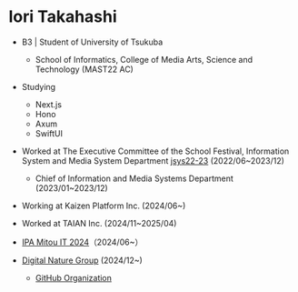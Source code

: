 # Iori Takahashi

- B3 | Student of University of Tsukuba
  - School of Informatics, College of Media Arts, Science and Technology (MAST22 AC)

- Studying
  - Next.js
  - Hono
  - Axum
  - SwiftUI

- Worked at The Executive Committee of the School Festival, Information System and Media System Department [jsys22-23](https://github.com/sohosai)  (2022/06~2023/12)
  - Chief of Information and Media Systems Department (2023/01~2023/12)
  
- Working at Kaizen Platform Inc. (2024/06~)

- Worked at TAIAN Inc. (2024/11~2025/04)

- [IPA Mitou IT 2024](https://www.ipa.go.jp/jinzai/mitou/it/2024/gaiyou-tk-3.html)（2024/06~）

- [Digital Nature Group](https://digitalnature.slis.tsukuba.ac.jp/) (2024/12~)

  - [GitHub Organization](https://github.com/DigitalNatureGroup)
